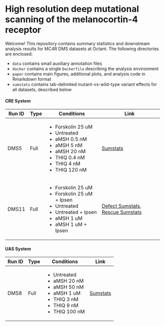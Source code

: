 # High resolution deep mutational scanning of the melanocortin-4 receptor

Welcome! This repository contains summary statistics and downstream analysis results for MC4R DMS datasets at Octant. The following directories are enclosed:

  -  `data` contains small auxiliary annotation files
  -  `docker` contains a single `Dockerfile` describing the analysis environment
  -  `paper` contains main figures, additional plots, and analysis code in Rmarkdown format
  -  `sumstats` contains tab-delimited mutant-vs-wild-type variant effects for all datasets, described below

#### CRE System

| Run ID | Type | Conditions | Link |
| ------- | ---- | ----------- | --- |
| DMS5 | Full | <ul><li>Forskolin 25 uM</li><li>Untreated</li><li>aMSH 0.5 nM</li><li>aMSH 5 nM</li><li>aMSH 20 nM</li><li>THIQ 0.4 nM</li><li>THIQ 4 nM</li><li>THIQ 120 nM</li></ul> | [Sumstats](./sumstats/MC4R-DMS5-Gs.tsv) |
| DMS11 | Full | <ul><li>Forskolin 25 uM</li><li>Forskolin 25 uM + Ipsen</li><li>Untreated</li><li>Untreated + Ipsen</li><li>aMSH 1 uM</li><li>aMSH 1 uM + Ipsen</li></ul> | [Defect Sumstats](./sumstats/MC4R-DMS11-DefectSumstats.tsv), [Rescue Sumstats](./sumstats/MC4R-DMS11-RescueSumstats.tsv) |

#### UAS System

| Run ID | Type | Conditions | Link |
| ------- | ---- | ----------- | --- |
| DMS8 | Full | <ul><li>Untreated</li><li>aMSH 20 nM</li><li>aMSH 50 nM</li><li>aMSH 1 uM</li><li>THIQ 3 nM</li><li>THIQ 9 nM</li><li>THIQ 100 nM</li></ul> | [Sumstats](./MC4R-DMS8-Gq.tsv) |


